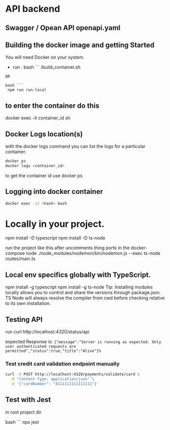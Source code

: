 # API backend

## Swagger / Opean API  openapi.yaml


## Building the docker image and getting Started

You will need Docker on your system.

- run .
bash ```
/build_container.sh 
```
OR

bash ```
 npm run run-local
```

## to enter the container do this

docker exec -it container_id sh

## Docker Logs location(s)

with the docker logs command you can list the logs for a particular container.
```bash
docker ps
docker logs <container_id>
```

to get the container id use docker ps <CONTAINER ID>

## Logging into docker container
```bash
docker exec -it <hash> bash
```


# Locally in your project.
npm install -D typescript
npm install -D ts-node

run the project like this after uncomments thing ports in the docker-compose
node ./node_modules/nodemon/bin/nodemon.js --exec ts-node routes/main.ts


## Local env specifics globally with TypeScript.
npm install -g typescript
npm install -g ts-node
Tip: Installing modules locally allows you to control and share the versions through package.json. TS Node will always resolve the compiler from cwd before checking relative to its own installation.


## Testing API

run curl http://localhost:4320/status/api

expected Response is: `{"message":"Server is running as expected. Only user authenticated requests are permitted","status":true,"title":"Alive"}%`

### Test credit card validation endpoint manually
```bash
curl -X POST http://localhost:4320/payments/validate/card \
  -H "Content-Type: application/json" \
  -d '{"cardNumber": "4111111111111111"}'
  ```


 ## Test with Jest

  in root project dir

bash ```
  npx jest 
```
  
  
